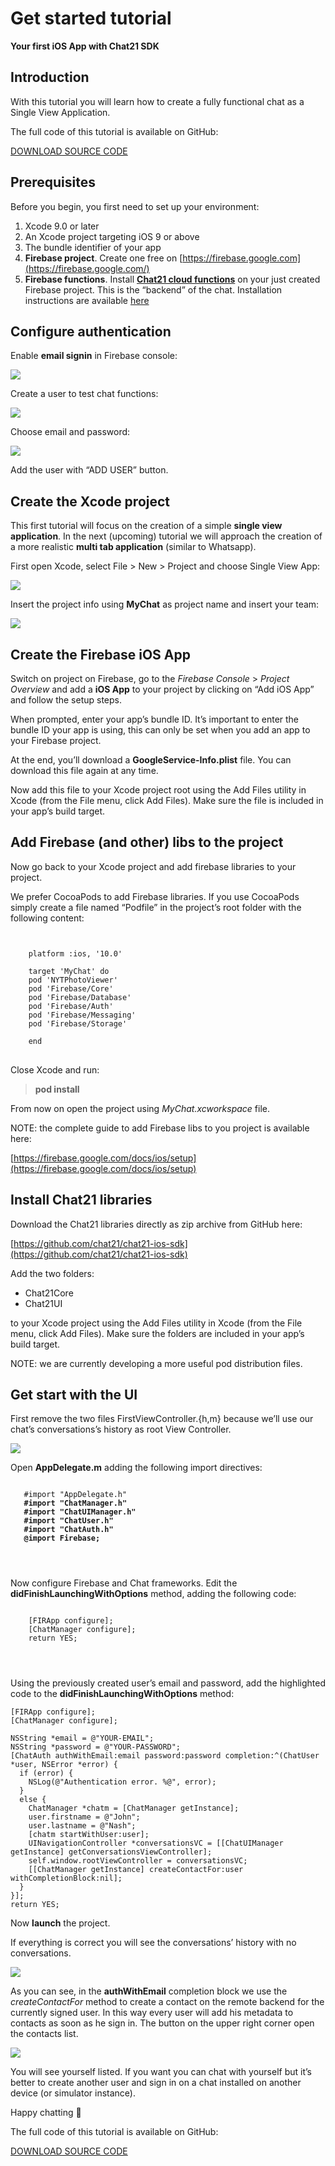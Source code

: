 # Get started tutorial
**Your first iOS App with Chat21 SDK**

## Introduction

With this tutorial you will learn how to create a fully functional chat as a Single View Application.

The full code of this tutorial is available on GitHub:

[DOWNLOAD SOURCE CODE](https://github.com/chat21/chat21-get-started-ios)

## Prerequisites

Before you begin, you first need to set up your environment:

1.  Xcode 9.0 or later
2.  An Xcode project targeting iOS 9 or above
3.  The bundle identifier of your app
4.  **Firebase project**. Create one free on  [https://firebase.google.com](https://firebase.google.com/)
5.  **Firebase functions**. Install  [**Chat21 cloud functions**](https://github.com/chat21/chat21-cloud-functions) on your just created Firebase project. This is the “backend” of the chat. Installation instructions are available [here](https://github.com/chat21/chat21-cloud-functions)

## Configure authentication

Enable **email signin** in Firebase console:

![](http://www.chat21.org/wp-content/uploads/2018/02/firebase-add-user-step0-1500x746.png)

Create a user to test chat functions:

![](http://www.chat21.org/wp-content/uploads/2018/02/firebase-add-user-step1-1500x692.png)

Choose email and password:

![](http://www.chat21.org/wp-content/uploads/2018/02/firebase-add-user-step2-1500x692.png)

Add the user with “ADD USER” button.

## Create the Xcode project

This first tutorial will focus on the creation of a simple  **single view application**. In the next (upcoming) tutorial we will approach the creation of a more realistic  **multi tab application**  (similar to Whatsapp).

First open Xcode, select File > New > Project and choose Single View App:

![](http://www.chat21.org/wp-content/uploads/2018/02/xcode-create-project-step1-1030x742.png)

Insert the project info using **MyChat** as project name and insert your team:

![](http://www.chat21.org/wp-content/uploads/2018/02/xcode-create-project-step2-1030x745.png)

## Create the Firebase iOS App

Switch on project on Firebase, go to the _Firebase Console_ > _Project Overview_ and add a **iOS App** to your project by clicking on “Add iOS App” and follow the setup steps.

When prompted, enter your app’s bundle ID. It’s important to enter the bundle ID your app is using, this can only be set when you add an app to your Firebase project.

At the end, you’ll download a **GoogleService-Info.plist** file. You can download this file again at any time.

Now add this file to your Xcode project root using the Add Files utility in Xcode (from the File menu, click Add Files). Make sure the file is included in your app’s build target.

## Add Firebase (and other) libs to the project

Now go back to your Xcode project and add firebase libraries to your project.

We prefer CocoaPods to add Firebase libraries. If you use CocoaPods simply create a file named “Podfile” in the project’s root folder with the following content:
<pre>
<code>
    
    platform :ios, '10.0'
    
    target 'MyChat' do
    pod 'NYTPhotoViewer'
    pod 'Firebase/Core'
    pod 'Firebase/Database'
    pod 'Firebase/Auth'
    pod 'Firebase/Messaging'
    pod 'Firebase/Storage'
    
    end
</code>
</pre>
Close Xcode and run:

> **pod install**

From now on open the project using _MyChat.xcworkspace_ file.

NOTE: the complete guide to add Firebase libs to you project is available here:

[https://firebase.google.com/docs/ios/setup](https://firebase.google.com/docs/ios/setup)

## Install Chat21 libraries

Download the Chat21 libraries directly as zip archive from GitHub here:

[https://github.com/chat21/chat21-ios-sdk](https://github.com/chat21/chat21-ios-sdk)

Add the two folders:

-   Chat21Core
-   Chat21UI

to your Xcode project using the Add Files utility in Xcode (from the File menu, click Add Files). Make sure the folders are included in your app’s build target.

NOTE: we are currently developing a more useful pod distribution files.

## Get start with the UI

First remove the two files FirstViewController.{h,m} because we’ll use our chat’s conversations’s history as root View Controller.

![](http://www.chat21.org/wp-content/uploads/2018/02/xcode-remove-files-1030x796.png)

Open **AppDelegate.m** adding the following import directives:

<pre>
<code>
   #import "AppDelegate.h"
   <b>#import "ChatManager.h"</b>
   <b>#import "ChatUIManager.h"</b>
   <b>#import "ChatUser.h"</b>
   <b>#import "ChatAuth.h"</b>
   <b>@import Firebase;</b>
</pre>
</code>

Now configure Firebase and Chat frameworks. Edit the **didFinishLaunchingWithOptions** method, adding the following code:

<pre>
<code>
    [FIRApp configure];
    [ChatManager configure];
    return YES;
</pre>
</code>

Using the previously created user’s email and password, add the highlighted code to the **didFinishLaunchingWithOptions** method:

    [FIRApp configure];
    [ChatManager configure];
    
    NSString *email = @"YOUR-EMAIL";
    NSString *password = @"YOUR-PASSWORD";
    [ChatAuth authWithEmail:email password:password completion:^(ChatUser *user, NSError *error) {
      if (error) {
        NSLog(@"Authentication error. %@", error);
      }
      else {
        ChatManager *chatm = [ChatManager getInstance];
        user.firstname = @"John";
        user.lastname = @"Nash";
        [chatm startWithUser:user];
        UINavigationController *conversationsVC = [[ChatUIManager getInstance] getConversationsViewController];
        self.window.rootViewController = conversationsVC;
        [[ChatManager getInstance] createContactFor:user withCompletionBlock:nil];
      }
    }];
    return YES;
Now  **launch**  the project.

If everything is correct you will see the conversations’ history with no conversations.

![](http://www.chat21.org/wp-content/uploads/2018/02/app-view-conversations-2.png)

As you can see, in the  **authWithEmail**  completion block we use the _createContactFor_ method to create a contact on the remote backend for the currently signed user. In this way every user will add his metadata to contacts as soon as he sign in. The button on the upper right corner open the contacts list.

![](http://www.chat21.org/wp-content/uploads/2018/02/app-view-select-contact-2.png)

You will see yourself listed. If you want you can chat with yourself but it’s better to create another user and sign in on a chat installed on another device (or simulator instance).

Happy chatting 🙂

The full code of this tutorial is available on GitHub:

[DOWNLOAD SOURCE CODE](https://github.com/chat21/chat21-get-started-ios)
